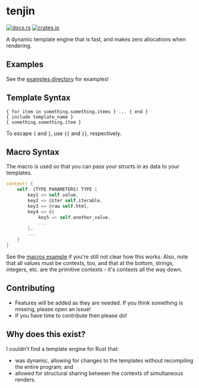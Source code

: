 # tenjin

[![docs.rs](https://docs.rs/tenjin/badge.svg)](https://docs.rs/tenjin) [![crates.io](https://img.shields.io/crates/v/tenjin.svg)](https://crates.io/crates/tenjin)

A dynamic template engine that is fast, and makes zero allocations when rendering.

## Examples

See the [examples directory](https://github.com/quadrupleslap/tenjin/tree/master/examples) for examples!

## Template Syntax

```
{ for item in something.something.items } ... { end }
{ include template_name }
{ something.something.item }
```

To escape `{` and `}`, use `{{` and `}}`, respectively.

## Macro Syntax

The macro is used so that you can pass your structs in as data to your templates.

```rust
context! {
    self: (TYPE PARAMETERS) TYPE {
        key1 => self.value,
        key2 => @iter self.iterable,
        key3 => @raw self.html,
        key4 => @{
            key5 => self.another_value,
            ...
        },
        ...
    }
}
```

See the [macros example](https://github.com/quadrupleslap/tenjin/blob/master/examples/macros.rs) if you're still not clear how this works. Also, note that all values must be contexts, too, and that at the bottom, strings, integers, etc. are the primitive contexts - it's contexts all the way down.

## Contributing

- Features will be added as they are needed. If you think something is missing, please open an issue!
- If you have time to contribute then please do!

## Why does this exist?

I couldn't find a template engine for Rust that:
- was dynamic, allowing for changes to the templates without recompiling the entire program; and
- allowed for structural sharing between the contexts of simultaneous renders.

